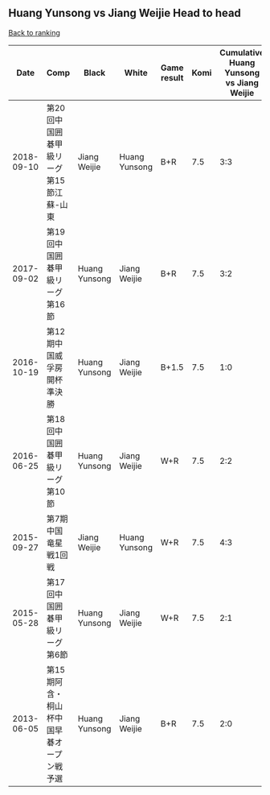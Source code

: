 ## Huang Yunsong vs Jiang Weijie Head to head

[Back to ranking](../../index.md)




| **Date** | **Comp** | **Black** | **White** | **Game result** | **Komi** | **Cumulative Huang Yunsong vs Jiang Weijie** | **Huang Yunsong streak** | **Jiang Weijie streak** | 
| --- | --- | --- | --- | --- | --- | --- | --- | --- |
| 2018-09-10 | 第20回中国囲碁甲級リーグ第15節江蘇-山東 | Jiang Weijie | Huang Yunsong | B+R | 7.5 | 3:3 | 0 | 1 | 
| 2017-09-02 | 第19回中国囲碁甲級リーグ第16節 | Huang Yunsong | Jiang Weijie | B+R | 7.5 | 3:2 | 1 | 0 | 
| 2016-10-19 | 第12期中国威孚房開杯準決勝 | Huang Yunsong | Jiang Weijie | B+1.5 | 7.5 | 1:0 | 1 | 0 | 
| 2016-06-25 | 第18回中国囲碁甲級リーグ第10節 | Huang Yunsong | Jiang Weijie | W+R | 7.5 | 2:2 | 0 | 2 | 
| 2015-09-27 | 第7期中国竜星戦1回戦 | Jiang Weijie | Huang Yunsong | W+R | 7.5 | 4:3 | 1 | 0 | 
| 2015-05-28 | 第17回中国囲碁甲級リーグ第6節 | Huang Yunsong | Jiang Weijie | W+R | 7.5 | 2:1 | 0 | 1 | 
| 2013-06-05 | 第15期阿含・桐山杯中国早碁オープン戦予選 | Huang Yunsong | Jiang Weijie | B+R | 7.5 | 2:0 | 2 | 0 |




